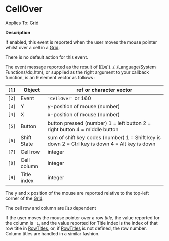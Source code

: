 




<h1 class="heading"><span class="name">CellOver</span></h1>

Applies To: [Grid](./grid.md)


**Description**


If enabled, this event is reported when the user moves the mouse pointer whilst over a cell in a [Grid](./grid.md).



There is no default action for this event.



The event message reported as the result of [`⎕DQ`](../../Language/System Functions/dq.htm), or supplied as the right argument to your callback function, is an 9 element vector as follows :


| `[1]` | Object | ref or character vector |
| --- | --- | ---  |
| `[2]` | Event | `'CellOver'` or 160 |
| `[3]` | Y | y-position of mouse (number) |
| `[4]` | X | x-position of mouse (number) |
| `[5]` | Button | button pressed (number) 1 = left button 2 =        right button 4 = middle button |
| `[6]` | Shift State | sum of shift key codes (number) 1 = Shift key        is down 2 = Ctrl key is down 4 = Alt key is down |
| `[7]` | Cell row | integer |
| `[8]` | Cell column | integer |
| `[9]` | Title index | integer |



The y and x position of the mouse are reported relative to the top-left corner of the [Grid](./grid.md).


The cell row and column are `⎕IO` dependent


If the user moves the mouse pointer over a row *title*, the value reported for the column is `¯1`, and the value reported for Title index is the index of that row title in [RowTitles](./rowtitles.md), or, if [RowTitles](./rowtitles.md) is not defined, the row number. Column titles are handled in a similar fashion.


